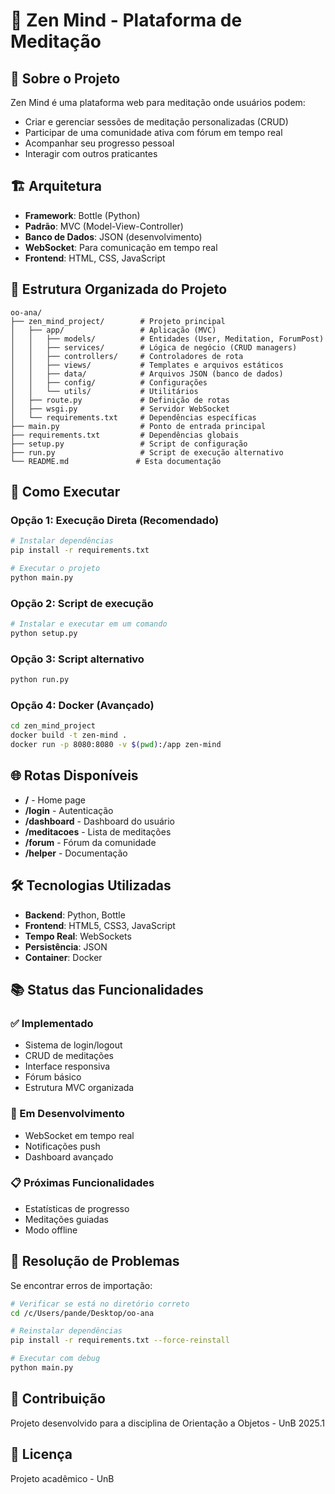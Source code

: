 # 🧘 Zen Mind - Plataforma de Meditação

## 📖 Sobre o Projeto
Zen Mind é uma plataforma web para meditação onde usuários podem:
- Criar e gerenciar sessões de meditação personalizadas (CRUD)
- Participar de uma comunidade ativa com fórum em tempo real
- Acompanhar seu progresso pessoal
- Interagir com outros praticantes

## 🏗️ Arquitetura
- **Framework**: Bottle (Python)
- **Padrão**: MVC (Model-View-Controller)
- **Banco de Dados**: JSON (desenvolvimento)
- **WebSocket**: Para comunicação em tempo real
- **Frontend**: HTML, CSS, JavaScript

## 📁 Estrutura Organizada do Projeto

```
oo-ana/
├── zen_mind_project/        # Projeto principal
│   ├── app/                 # Aplicação (MVC)
│   │   ├── models/          # Entidades (User, Meditation, ForumPost)
│   │   ├── services/        # Lógica de negócio (CRUD managers)
│   │   ├── controllers/     # Controladores de rota
│   │   ├── views/           # Templates e arquivos estáticos
│   │   ├── data/            # Arquivos JSON (banco de dados)
│   │   ├── config/          # Configurações
│   │   └── utils/           # Utilitários
│   ├── route.py             # Definição de rotas
│   ├── wsgi.py              # Servidor WebSocket
│   └── requirements.txt     # Dependências específicas
├── main.py                  # Ponto de entrada principal
├── requirements.txt         # Dependências globais
├── setup.py                 # Script de configuração
├── run.py                   # Script de execução alternativo
└── README.md               # Esta documentação
```

## 🚀 Como Executar

### Opção 1: Execução Direta (Recomendado)
```bash
# Instalar dependências
pip install -r requirements.txt

# Executar o projeto
python main.py
```

### Opção 2: Script de execução
```bash
# Instalar e executar em um comando
python setup.py
```

### Opção 3: Script alternativo
```bash
python run.py
```

### Opção 4: Docker (Avançado)
```bash
cd zen_mind_project
docker build -t zen-mind .
docker run -p 8080:8080 -v $(pwd):/app zen-mind
```

## 🌐 Rotas Disponíveis

- **/** - Home page
- **/login** - Autenticação
- **/dashboard** - Dashboard do usuário
- **/meditacoes** - Lista de meditações
- **/forum** - Fórum da comunidade
- **/helper** - Documentação

## 🛠️ Tecnologias Utilizadas

- **Backend**: Python, Bottle
- **Frontend**: HTML5, CSS3, JavaScript
- **Tempo Real**: WebSockets
- **Persistência**: JSON
- **Container**: Docker

## 📚 Status das Funcionalidades

### ✅ Implementado
- Sistema de login/logout
- CRUD de meditações
- Interface responsiva
- Fórum básico
- Estrutura MVC organizada

### 🔄 Em Desenvolvimento
- WebSocket em tempo real
- Notificações push
- Dashboard avançado

### 📋 Próximas Funcionalidades
- Estatísticas de progresso
- Meditações guiadas
- Modo offline

## 🔧 Resolução de Problemas

Se encontrar erros de importação:
```bash
# Verificar se está no diretório correto
cd /c/Users/pande/Desktop/oo-ana

# Reinstalar dependências
pip install -r requirements.txt --force-reinstall

# Executar com debug
python main.py
```

## 👥 Contribuição
Projeto desenvolvido para a disciplina de Orientação a Objetos - UnB 2025.1

## 📄 Licença
Projeto acadêmico - UnB 